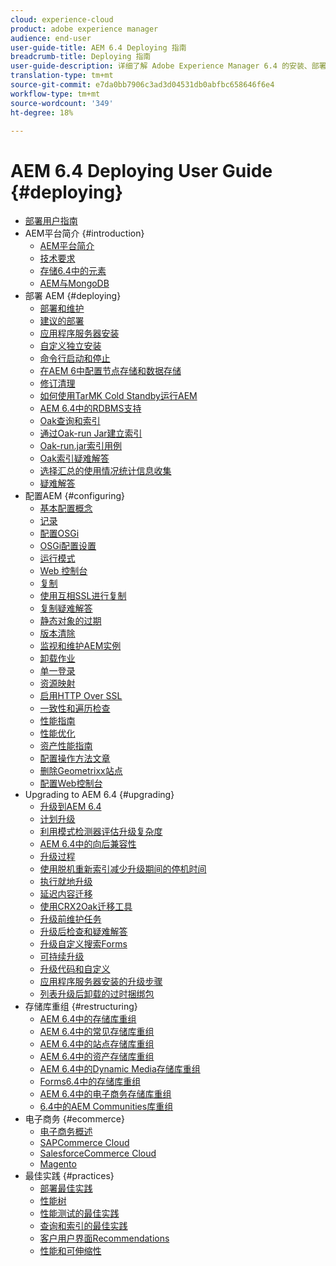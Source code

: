 ```yaml
---
cloud: experience-cloud
product: adobe experience manager
audience: end-user
user-guide-title: AEM 6.4 Deploying 指南
breadcrumb-title: Deploying 指南
user-guide-description: 详细了解 Adobe Experience Manager 6.4 的安装、部署和架构，包括我们的 Adobe Managed Services 云部署。
translation-type: tm+mt
source-git-commit: e7da0bb7906c3ad3d04531db0abfbc658646f6e4
workflow-type: tm+mt
source-wordcount: '349'
ht-degree: 18%

---
```



# AEM 6.4 Deploying User Guide {#deploying}

+ [部署用户指南](home.md)
+ AEM平台简介 {#introduction}
   + [AEM平台简介](platform.md)
   + [技术要求](technical-requirements.md)
   + [存储6.4中的元素](storage-elements-in-aem-6.md)
   + [AEM与MongoDB](aem-with-mongodb.md)
+ 部署 AEM {#deploying}
   + [部署和维护](deploy.md)
   + [建议的部署](recommended-deploys.md)
   + [应用程序服务器安装](application-server-install.md)
   + [自定义独立安装](custom-standalone-install.md)
   + [命令行启动和停止](command-line-start-and-stop.md)
   + [在AEM 6中配置节点存储和数据存储](data-store-config.md)
   + [修订清理](revision-cleanup.md)
   + [如何使用TarMK Cold Standby运行AEM](tarmk-cold-standby.md)
   + [AEM 6.4中的RDBMS支持](rdbms-support-in-aem.md)
   + [Oak查询和索引](queries-and-indexing.md)
   + [通过Oak-run Jar建立索引](indexing-via-the-oak-run-jar.md)
   + [Oak-run.jar索引用例](oak-run-indexing-usecases.md)
   + [Oak索引疑难解答](troubleshooting-oak-indexes.md)
   + [选择汇总的使用情况统计信息收集](opt-in-aggregated-usage-statistics.md)
   + [疑难解答](troubleshooting.md)
+ 配置AEM {#configuring}
   + [基本配置概念](configuring.md)
   + [记录](configure-logging.md)
   + [配置OSGi](configuring-osgi.md)
   + [OSGi配置设置](osgi-configuration-settings.md)
   + [运行模式](configure-runmodes.md)
   + [Web 控制台](web-console.md)
   + [复制](replication.md)
   + [使用互相SSL进行复制](mssl-replication.md)
   + [复制疑难解答](troubleshoot-rep.md)
   + [静态对象的过期](expiration-static-objects.md)
   + [版本清除](version-purging.md)
   + [监视和维护AEM实例](monitoring-and-maintaining.md)
   + [卸载作业](offloading.md)
   + [单一登录](single-sign-on.md)
   + [资源映射](resource-mapping.md)
   + [启用HTTP Over SSL](/help/sites-administering/ssl-by-default.md)
   + [一致性和遍历检查](consistency-check.md)
   + [性能指南](performance-guidelines.md)
   + [性能优化](configuring-performance.md)
   + [资产性能指南](assets-performance-sizing.md)
   + [配置操作方法文章](ht-deploy.md)
   + [删除Geometrixx站点](removing-the-geometrixx-sites.md)
   + [配置Web控制台](configuring-web-console.md)
+ Upgrading to AEM 6.4 {#upgrading}
   + [升级到AEM 6.4](upgrade.md)
   + [计划升级](upgrade-planning.md)
   + [利用模式检测器评估升级复杂度](pattern-detector.md)
   + [AEM 6.4中的向后兼容性](backward-compatibility.md)
   + [升级过程](upgrade-procedure.md)
   + [使用脱机重新索引减少升级期间的停机时间](upgrade-offline-reindexing.md)
   + [执行就地升级](in-place-upgrade.md)
   + [延迟内容迁移](lazy-content-migration.md)
   + [使用CRX2Oak迁移工具](using-crx2oak.md)
   + [升级前维护任务](pre-upgrade-maintenance-tasks.md)
   + [升级后检查和疑难解答](post-upgrade-checks-and-troubleshooting.md)
   + [升级自定义搜索Forms](upgrading-custom-search-forms.md)
   + [可持续升级](sustainable-upgrades.md)
   + [升级代码和自定义](upgrading-code-and-customizations.md)
   + [应用程序服务器安装的升级步骤](app-server-upgrade.md)
   + [列表升级后卸载的过时捆绑包](obsolete-bundles.md)
+ 存储库重组 {#restructuring}
   + [AEM 6.4中的存储库重组](repository-restructuring.md)
   + [AEM 6.4中的常见存储库重组](all-repository-restructuring-in-aem-6-4.md)
   + [AEM 6.4中的站点存储库重组](sites-repository-restructuring-in-aem-6-4.md)
   + [AEM 6.4中的资产存储库重组](assets-repository-restructuring-in-aem-6-4.md)
   + [AEM 6.4中的Dynamic Media存储库重组](dynamicmedia-repository-restructuring-in-aem-6-4.md)
   + [Forms6.4中的存储库重组](forms-repository-restructuring-in-aem-6-4.md)
   + [AEM 6.4中的电子商务存储库重组](ecommerce-repository-restructuring-in-aem-6-4.md)
   + [6.4中的AEM Communities库重组](communities-repository-restructuring-in-aem-6-4.md)
+ 电子商务 {#ecommerce}
   + [电子商务概述](ecommerce.md)
   + [SAPCommerce Cloud](sap-commerce-cloud.md)
   + [SalesforceCommerce Cloud](https://github.com/adobe/commerce-salesforce)
   + [Magento](https://www.adobe.io/apis/experiencecloud/commerce-integration-framework/integrations.html#!AdobeDocs/commerce-cif-documentation/master/integrations/02-AEM-Magento.md)
+ 最佳实践 {#practices}
   + [部署最佳实践](best-practices.md)
   + [性能树](performance-tree.md)
   + [性能测试的最佳实践](best-practices-for-performance-testing.md)
   + [查询和索引的最佳实践](best-practices-for-queries-and-indexing.md)
   + [客户用户界面Recommendations](ui-recommendations.md)
   + [性能和可伸缩性](performance.md)


<!--

To be removed:
[Quickstart for AEM Screens](setting-up-a-basic-project-screens.md)
[Device Control Center](device-control-center.md)
[repository-restructuring-in-aem64](repository-restructuring-in-aem64.md)
[Web Console] (configuring-web-console.md)
[Configuring and Deploying AEM Screens](configuring-screens-introduction.md)
[Kickstart Guide](kickstart-for-aem-screens.md)
/help/sites/deploying/using/performance-lp.md
/help/sites-deploying/do-not-delete-performance-guidelines-pdf.md
/help/sites-deploying/removing-the-geometrixx-sites.md
/help/sites-deploying/consistency-check.md

Redirects:
[(Enabling HTTP Over SSL)](config-ssl.md) redirect to /content/help/en/experience-manager/6-4/sites-administering/ssl-by-default
-->
